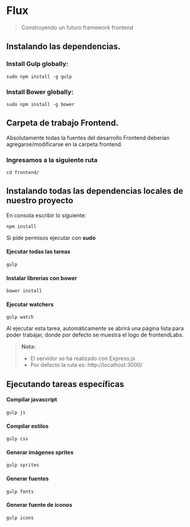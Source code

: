 Flux 
===================

> Construyendo un futuro framework frontend

Instalando las dependencias.
-------------------
### Install Gulp globally:

```
sudo npm install -g gulp
```

### Install Bower globally:

```
sudo npm install -g bower
```

Carpeta de trabajo Frontend.
-------------------
Absolutamente todas la fuentes del desarrollo Frontend deberían agregarse/modificarse en la carpeta frontend.

### Ingresamos a la siguiente ruta
```
cd frontend/
```

Instalando todas las dependencias locales de nuestro proyecto
-------------------
En consola escribir lo siguiente:
```
npm install
```
Si pide permisos ejecutar con **sudo**

#### Ejecutar todas las tareas
```
gulp
```
#### Instalar librerías con bower
```
bower install
```
#### Ejecutar watchers
```
gulp watch
```
Al ejecutar esta tarea, automáticamente se abrirá una página lista para poder trabajar, donde por defecto se muestra el logo de frontendLabs.
> **Nota:**
> - El servidor se ha realizado con Express.js
> - Por defecto la ruta es: http://localhost:3000/

Ejecutando tareas específicas
-------------------
#### Compilar javascript
```
gulp js
```
#### Compilar estilos
```
gulp css
```
#### Generar imágenes sprites
```
gulp sprites
```
#### Generar fuentes
```
gulp fonts
```
#### Generar fuente de iconos
```
gulp icons
```
